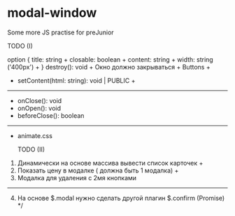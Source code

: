 # modal-window
Some more JS practise for preJunior


 TODO (I)
 
option {
  title: string  +
  closable: boolean  +
  content: string  +
  width: string ('400px')  +
}
destroy(): void +
Окно должно закрываться +
Buttons +
* setContent(html: string): void | PUBLIC   +
-------------------------
* onClose(): void
* onOpen(): void
* beforeClose(): boolean
----------------------
* animate.css 

     TODO (II)
1. Динамически на основе массива вывести список карточек +
2. Показать цену в модалке ( должна быть 1 модалка) +
3. Модалка для удаления с 2мя кнопками
-----------
4. На основе $.modal нужно сделать другой плагин $.confirm (Promise)
 */